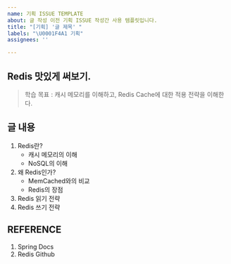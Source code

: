 ```yaml
---
name: 기획 ISSUE TEMPLATE
about: 글 작성 이전 기획 ISSUE 작성간 사용 템플릿입니다.
title: "[기획] '글 제목' "
labels: "\U0001F4A1 기획"
assignees: ''

---
```


<!-- 글 제목 -->
## Redis 맛있게 써보기.

<!-- 학습 목표 -->
> 학습 목표 : 캐시 메모리를 이해하고, Redis Cache에 대한 적용 전략을 이해한다.

<!-- 글 내용 -->
## 글 내용
1. Redis란?
    * 캐시 메모리의 이해
    * NoSQL의 이해
2. 왜 Redis인가?
    * MemCached와의 비교
    * Redis의 장점 
3. Redis 읽기 전략
4. Redis 쓰기 전략

<!-- 참고 문헌, 있을 시 작성 없을 시 생략 -->
## REFERENCE
1. Spring Docs
2. Redis Github
